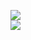 [![](https://img.shields.io/badge/Made%20With-Github%20Spray-lightgrey.svg?style=for-the-badge&logo=github)](https://github.com/Annihil/github-spray#11398)  
[![](https://i.imgur.com/2DrTn0Z.gif)](https://github.com/Annihil/github-spray)